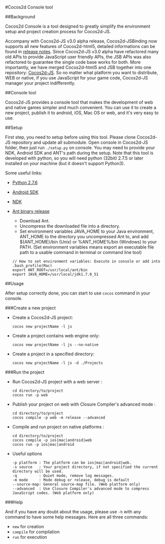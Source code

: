 #Cocos2d Console tool

##Background

Cocos2d Console is a tool designed to greatly simplify the environment setup and project creation process for Cocos2d-JS.

Accompany with Cocos2d-JS v3.0 alpha release, Cocos2d-JSBinding now supports all new features of Cocos2d-html5, detailed informations can be found in [release notes](http://www.cocos2d-x.org/docs/manual/framework/html5/release-notes/v3.0a/release-note/en). Since Cocos2d-JS v3.0 alpha have refactored many old APIs to provide JavaScript user friendly APIs, the JSB APIs was also refactored to guarantee the single code base works for both. More importantly, we have merged Cocos2d-html5 and JSB together into one repository: [Cocos2d-JS](https://github.com/cocos2d/cocos2d-js). So no matter what platform you want to distribute, WEB or native, if you use JavaScript for your game code, Cocos2d-JS manager your project indifferently.

##Console tool

Cocos2d-JS provides a console tool that makes the development of web and native games simpler and much convenient. You can use it to create a new project, publish it to android, iOS, Mac OS or web, and it's very easy to use.

##Setup

First step, you need to setup before using this tool. Please clone Cocos2d-JS repository and update all submodule. Open console in Cocos2d-JS folder, then just run `./setup.py` on console. You may need to provide your NDK, Android SDK and ANT's path during the setup. Note that this tool is developed with python, so you will need python (32bit) 2.7.5 or later installed on your machine (but it doesn't support Python3).

Some useful links:

* [Python 2.7.6](https://www.python.org/download/releases/2.7.6/)
* [Android SDK](https://developer.android.com/sdk/index.html?hl=sk)
* [NDK](https://developer.android.com/tools/sdk/ndk/index.html)
* [Ant binary release](http://ant.apache.org/)
    - Download Ant.
    - Uncompress the downloaded file into a directory.
    - Set environment variables JAVA\_HOME to your Java environment, ANT\_HOME to the directory you uncompressed Ant to, and add ${ANT\_HOME}/bin (Unix) or %ANT\_HOME%/bin (Windows) to your PATH. (Set environment variables means export an executable file path to a usable command in terminal or command line tool)
     
    ```
    // How to set environment variables: Execute in console or add into .bash_profile(Mac)
    export ANT_ROOT=/usr/local/ant/bin
    export JAVA_HOME=/usr/local/jdk1.7.0_51
    ```

##Usage

After setup correctly done, you can start to use `cocos` command in your console.

###Create a new project

* Create a Cocos2d-JS project:

	```
	cocos new projectName -l js
	```

* Create a project contains web engine only:

	```
	cocos new projectName -l js --no-native
	```

* Create a project in a specified directory:

	```
	cocos new projectName -l js -d ./Projects
	```

###Run the project

* Run Cocos2d-JS project with a web server :

	```
	cd directory/to/project
	cocos run -p web
	```

* Publish your project on web with Closure Compiler's advanced mode :

    ```
    cd directory/to/project
    cocos compile -p web -m release --advanced
    ```

* Compile and run project on native platforms :

	```
	cd directory/to/project
	cocos compile -p ios|mac|android|web
	cocos run -p ios|mac|android
	```

* Useful options

	```
	-p platform : The platform can be ios|mac|android|web.
	-s source   : Your project directory, if not specified the current directory will be used.
	-q          : Quiet mode, remove log messages.
	-m mode     : Mode debug or release, debug is default
	--source-map: General source-map file. (Web platform only)
    --advanced  : Use Closure Compiler's advanced mode to compress JavaScript codes. (Web platform only)
	```

###Help

And if you have any doubt about the usage, please use `-h` with any command to have some help messages. Here are all three commands:

* `new` for creation
* `compile` for compilation
* `run` for execution
